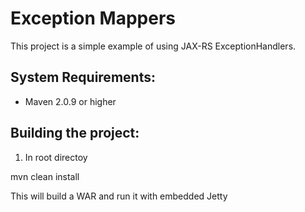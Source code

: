 Exception Mappers
==================
This project is a simple example of using JAX-RS ExceptionHandlers.

System Requirements:
-------------------------
- Maven 2.0.9 or higher

Building the project:
-------------------------
1. In root directoy

mvn clean install

This will build a WAR and run it with embedded Jetty
